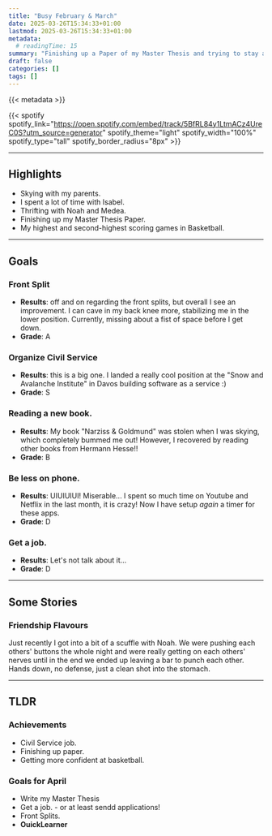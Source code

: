 ```yaml
---
title: "Busy February & March"
date: 2025-03-26T15:34:33+01:00
lastmod: 2025-03-26T15:34:33+01:00
metadata:
  # readingTime: 15
summary: "Finishing up a Paper of my Master Thesis and trying to stay afloat."
draft: false
categories: []
tags: []
---
```


{{< metadata >}}


{{< spotify spotify_link="https://open.spotify.com/embed/track/5BfRL84y1LtmACz4UreC0S?utm_source=generator" spotify_theme="light" spotify_width="100%" spotify_type="tall" spotify_border_radius="8px" >}}

***

## Highlights
- Skying with my parents.
- I spent a lot of time with Isabel.
- Thrifting with Noah and Medea.
- Finishing up my Master Thesis Paper.
- My highest and second-highest scoring games in Basketball.

***

## Goals
### Front Split

- **Results**: off and on regarding the front splits, but overall I see an improvement. I can cave in my back knee more, stabilizing me in the lower position. Currently, missing about a fist of space before I get down.
- **Grade**: A

### Organize Civil Service

- **Results**: this is a big one. I landed a really cool position at the "Snow and Avalanche Institute" in Davos building software as a service :)
- **Grade**: S

### Reading a new book.

- **Results**: My book "Narziss & Goldmund" was stolen when I was skying, which completely bummed me out! However, I recovered by reading other books from Hermann Hesse!!
- **Grade**: B

### Be less on phone.

- **Results**: UIUIUIUI! Miserable... I spent so much time on Youtube and Netflix in the last month, it is crazy! Now I have setup _again_ a timer for these apps.
- **Grade**: D

### Get a job.

- **Results**: Let's not talk about it...
- **Grade**: D

***

## Some Stories
### Friendship Flavours
Just recently I got into a bit of a scuffle with Noah. We were pushing each others' buttons the whole night and were really getting on each others' nerves until in the end we ended up leaving a bar to punch each other. Hands down, no defense, just a clean shot into the stomach.

***

## TLDR
### Achievements
- Civil Service job.
- Finishing up paper.
- Getting more confident at basketball.

### Goals for April
- Write my Master Thesis
- Get a job. - or at least sendd applications!
- Front Splits.
- **OuickLearner**
